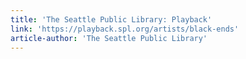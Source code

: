 ```yaml
---
title: 'The Seattle Public Library: Playback'
link: 'https://playback.spl.org/artists/black-ends'
article-author: 'The Seattle Public Library'
---
```

